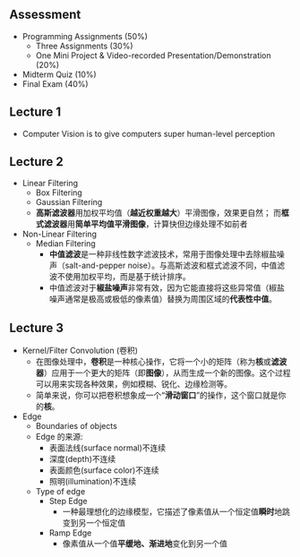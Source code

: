 ## Assessment
- Programming Assignments (50%)  
	- Three Assignments (30%)  
	- One Mini Project & Video-recorded Presentation/Demonstration (20%)  
- Midterm Quiz (10%)
- Final Exam (40%)
## Lecture 1
- Computer Vision is to give computers super human-level perception
## Lecture 2
- Linear Filtering
	- Box Filtering
	- Gaussian Filtering
	- **高斯滤波器**用加权平均值（**越近权重越大**）平滑图像，效果更自然； 而**框式滤波器**用**简单平均值平滑图像**，计算快但边缘处理不如前者
- Non-Linear Filtering
	- Median Filtering
		- **中值滤波**是一种非线性数字滤波技术，常用于图像处理中去除椒盐噪声（salt-and-pepper noise）。与高斯滤波和框式滤波不同，中值滤波不使用加权平均，而是基于统计排序。
		- 中值滤波对于**椒盐噪声**非常有效，因为它能直接将这些异常值（椒盐噪声通常是极高或极低的像素值）替换为周围区域的**代表性中值**。
## Lecture 3
- Kernel/Filter Convolution (卷积)
	- 在图像处理中，**卷积**是一种核心操作，它将一个小的矩阵（称为**核**或**滤波器**）应用于一个更大的矩阵（即**图像**），从而生成一个新的图像。这个过程可以用来实现各种效果，例如模糊、锐化、边缘检测等。
	- 简单来说，你可以把卷积想象成一个“**滑动窗口**”的操作，这个窗口就是你的**核**。
- Edge
	- Boundaries of objects
	- Edge 的来源:
		- 表面法线(surface normal)不连续
		- 深度(depth)不连续
		- 表面颜色(surface color)不连续
		- 照明(illumination)不连续
	- Type of edge
		- Step Edge
			- 一种最理想化的边缘模型，它描述了像素值从一个恒定值**瞬时**地跳变到另一个恒定值
		- Ramp Edge
			- 像素值从一个值**平缓地、渐进地**变化到另一个值